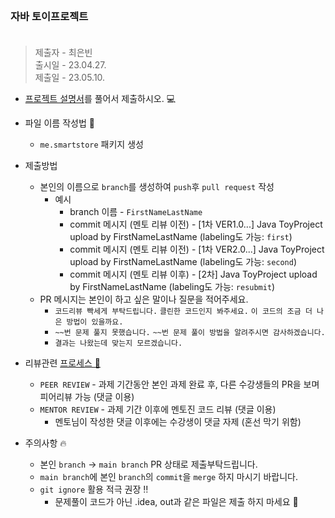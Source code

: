 <br/>

### 자바 토이프로젝트 <br/><br/>
> 제출자 - 최은빈    
> 출시일 - 23.04.27.  
> 제출일 - 23.05.10. 
    
- [프로젝트 설명서](https://echoiing-fastcampus.notion.site/Smart-Store-47ea8a0b4b084301bd1eefbabe3426af)를 풀어서 제출하시오. 💻

- 파일 이름 작성법 📂
  - ````me.smartstore```` 패키지 생성
- 제출방법 
  - 본인의 이름으로 ````branch````를 생성하여 ````push````후 ````pull request```` 작성
    - 예시 
      - branch 이름 - ````FirstNameLastName````
      - commit 메시지 (멘토 리뷰 이전) - [1차 VER1.0...] Java ToyProject upload by FirstNameLastName (labeling도 가능: ````first````)
      - commit 메시지 (멘토 리뷰 이전) - [1차 VER2.0...] Java ToyProject upload by FirstNameLastName (labeling도 가능: ````second````)
      - commit 메시지 (멘토 리뷰 이후) - [2차] Java ToyProject upload by FirstNameLastName (labeling도 가능: ````resubmit````)
  - PR 메시지는 본인이 하고 싶은 말이나 질문을 적어주세요.
    - ````코드리뷰 빡세게 부탁드립니다.```` ````클린한 코드인지 봐주세요.```` ````이 코드의 조금 더 나은 방법이 있을까요.````
    - ````~~번 문제 풀지 못했습니다.```` ````~~번 문제 풀이 방법을 알려주시면 감사하겠습니다.````
    - ````결과는 나왔는데 맞는지 모르겠습니다.```` 
- 리뷰관련 [프로세스 🔖](https://quickest-asterisk-75d.notion.site/a8d233d87f0945cbaa8f71300515587d?p=b658d277f52843dd9e1e8322233c9006&pm=s)
  - ```PEER REVIEW``` - 과제 기간동안 본인 과제 완료 후, 다른 수강생들의 PR을 보며 피어리뷰 가능 (댓글 이용) 
  - ```MENTOR REVIEW``` - 과제 기간 이후에 멘토진 코드 리뷰 (댓글 이용)
    - 멘토님이 작성한 댓글 이후에는 수강생이 댓글 자제 (혼선 막기 위함)
- 주의사항 🔥
  - 본인 ```branch``` -> ```main branch``` PR 상태로 제출부탁드립니다.
  - ```main branch```에 본인 ```branch```의 ```commit```을 ```merge``` 하지 마시기 바랍니다.
  - ```git ignore``` 활용 적극 권장 ‼ 
    - 문제풀이 코드가 아닌 .idea, out과 같은 파일은 제출 하지 마세요 🥲

<br/> 

